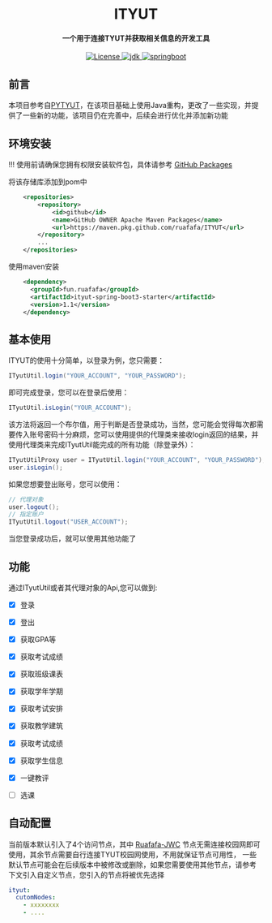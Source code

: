 <h1 align="center"> ITYUT</h1>
<h4 align="center">一个用于连接TYUT并获取相关信息的开发工具</h4>

<p align="center">
    <a href="https://opensource.org/licenses/mit-license.php">
        <img src="https://img.shields.io/github/license/ruafafa/ITYUT" alt="License">
    </a>
    <a href="https://www.oracle.com/java/technologies/javase/javase-jdk17-downloads.html">
        <img src="https://img.shields.io/badge/JDK-17+-green" alt="jdk">
    </a>
    <a href="https://spring.io/projects/spring-boot/">
        <img src="https://img.shields.io/badge/Springboot3+-green" alt="springboot">
    </a>
</p>

## 前言
本项目参考自[PYTYUT](https://github.com/Yunding-Tech/PyTYUT)，在该项目基础上使用Java重构，更改了一些实现，并提供了一些新的功能，该项目仍在完善中，后续会进行优化并添加新功能

## 环境安装
!!! 使用前请确保您拥有权限安装软件包，具体请参考 [GitHub Packages](https://docs.github.com/en/packages/working-with-a-github-packages-registry/working-with-the-apache-maven-registry#authenticating-to-github-packages) 

将该存储库添加到pom中
```xml
    <repositories>
        <repository>
            <id>github</id>
            <name>GitHub OWNER Apache Maven Packages</name>
            <url>https://maven.pkg.github.com/ruafafa/ITYUT</url>
        </repository>
        ...
    </repositories>
```

使用maven安装
``` xml
    <dependency>
      <groupId>fun.ruafafa</groupId>
      <artifactId>ityut-spring-boot3-starter</artifactId>
      <version>1.1</version>
    </dependency>
```

## 基本使用
ITYUT的使用十分简单，以登录为例，您只需要：
```java
ITyutUtil.login("YOUR_ACCOUNT", "YOUR_PASSWORD");
```
即可完成登录，您可以在登录后使用：
```java
ITyutUtil.isLogin("YOUR_ACCOUNT");
```
该方法将返回一个布尔值，用于判断是否登录成功，当然，您可能会觉得每次都需要传入账号密码十分麻烦，您可以使用提供的代理类来接收login返回的结果，并使用代理类来完成ITyutUtil能完成的所有功能（除登录外）：
```java
ITyutUtilProxy user = ITyutUtil.login("YOUR_ACCOUNT", "YOUR_PASSWORD");
user.isLogin();
```
如果您想要登出账号，您可以使用：
```java
// 代理对象
user.logout();
// 指定账户
ITyutUtil.logout("USER_ACCOUNT");
```
当您登录成功后，就可以使用其他功能了

## 功能
通过ITyutUtil或者其代理对象的Api,您可以做到:
- [x] 登录
- [x] 登出
- [x] 获取GPA等
- [x] 获取考试成绩
- [x] 获取班级课表
- [x] 获取学年学期
- [x] 获取考试安排
- [x] 获取教学建筑
- [x] 获取考试成绩
- [x] 获取学生信息
- [x] 一键教评
- [ ] 选课


## 自动配置
当前版本默认引入了4个访问节点，其中 [Ruafafa-JWC](http://8.141.9.52)  节点无需连接校园网即可使用，其余节点需要自行连接TYUT校园网使用，不用就保证节点可用性，
一些默认节点可能会在后续版本中被修改或删除，如果您需要使用其他节点，请参考
下文引入自定义节点，您引入的节点将被优先选择

```yaml
ityut:
  cutomNodes:
    - xxxxxxxx
    - ....
```
